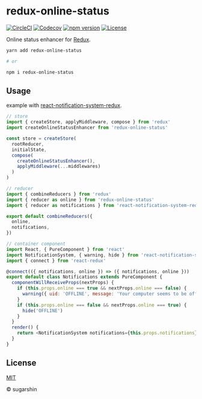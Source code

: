 # redux-online-status

[![CircleCI][circleci-image]][circleci-url]
[![Codecov][codecov-image]][codecov-url]
[![npm version][npm-image]][npm-url]
[![License][license-image]][license-url]

Online status enhancer for [Redux](http://redux.js.org/).

```bash
yarn add redux-online-status

# or

npm i redux-online-status
```

## Usage

example with [react-notification-system-redux](https://github.com/gor181/react-notification-system-redux).

```js
// store
import { createStore, applyMiddleware, compose } from 'redux'
import createOnlineStatusEnhancer from 'redux-online-status'

const store = createStore(
  rootReducer,
  initialState,
  compose(
    createOnlineStatusEnhancer(),
    applyMiddleware(...middlewares)
  )
)

// reducer
import { combineReducers } from 'redux'
import { reducer as online } from 'redux-online-status'
import { reducer as notifications } from 'react-notification-system-redux'

export default combineReducers({
  online,
  notifications,
})

// container component
import React, { PureComponent } from 'react'
import NotificationSystem, { warning, hide } from 'react-notification-system-redux'
import { connect } from 'react-redux'

@connect(({ notifications, online }) => ({ notifications, online }))
export default class Notifications extends PureComponent {
  componentWillReceiveProps(nextProps) {
    if (this.props.online === true && nextProps.online === false) {
      warning({ uid: 'OFFLINE', message: 'Your computer seems to be offline.', autoDismiss: 0, dismissible: false })
    }
    if (this.props.online === false && nextProps.online === true) {
      hide('OFFLINE')
    }
  }
  render() {
    return <NotificationSystem notifications={this.props.notifications} />
  }
}
```
## License

[MIT][license-url]

© sugarshin

[circleci-image]: https://circleci.com/gh/sugarshin/redux-online-status.svg?style=svg&circle-token=df31f8d6b23e90a5f8bab6b03c50c3fdcdbab6c5
[circleci-url]: https://circleci.com/gh/sugarshin/redux-online-status
[codecov-image]: https://codecov.io/gh/sugarshin/redux-online-status/branch/master/graph/badge.svg
[codecov-url]: https://codecov.io/gh/sugarshin/redux-online-status
[npm-image]: https://img.shields.io/npm/v/redux-online-status.svg?style=flat-square
[npm-url]: https://www.npmjs.org/package/redux-online-status
[license-image]: https://img.shields.io/:license-mit-blue.svg?style=flat-square
[license-url]: https://sugarshin.mit-license.org/
